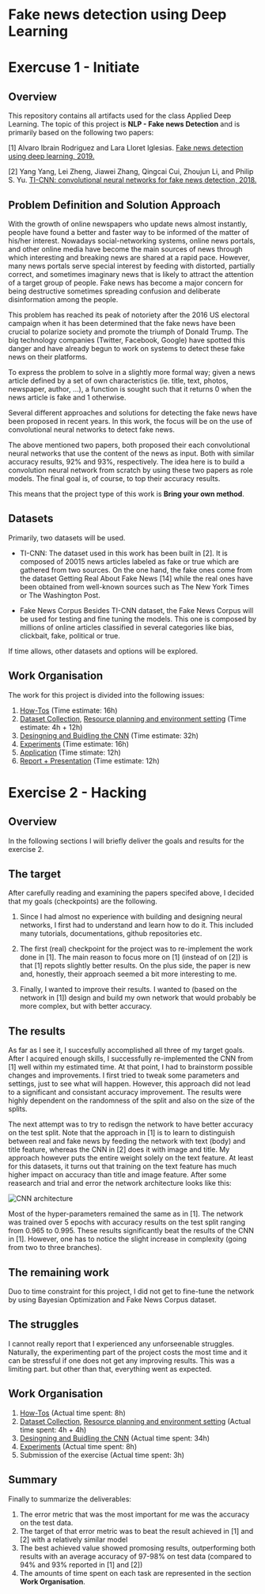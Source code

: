 # Fake news detection using Deep Learning

# Exercuse 1 - Initiate

## Overview
This repository contains all artifacts used for the class Applied Deep Learning. The topic of this project is **NLP - Fake news Detection** and is primarily based on the following two papers:

[1]  Alvaro Ibrain Rodriguez and Lara Lloret Iglesias. [Fake news detection using deep learning, 2019.](https://arxiv.org/abs/1910.03496)

[2]  Yang Yang, Lei Zheng, Jiawei Zhang, Qingcai Cui, Zhoujun Li, and Philip S. Yu. [TI-CNN: convolutional neural networks for fake news detection, 2018.](https://arxiv.org/abs/1806.00749)

## Problem Definition and Solution Approach
With the growth of online newspapers who update news almost instantly, people have found a better and faster way to be informed of the matter of his/her interest. Nowadays social-networking systems, online news portals, and other online media have become the main sources of news through which interesting and breaking news are shared at a rapid pace. However, many news portals serve special interest by feeding with distorted, partially correct, and sometimes imaginary news that is likely to attract the attention of a target group of people. Fake news has become a major concern for being destructive sometimes spreading confusion and deliberate disinformation among the people.

This problem has reached its peak of notoriety after the 2016 US electoral campaign when it has been determined that the fake news have been crucial to polarize society and promote the triumph of Donald Trump. The big technology companies (Twitter, Facebook, Google) have spotted this danger and have already begun to work on systems to detect these fake news on their platforms.

To express the problem to solve in a slightly more formal way; given a news article defined by a set of own characteristics (ie. title, text, photos, newspaper, author, ...), a function is sought such that it returns 0 when the news article is fake and 1 otherwise.

Several different approaches and solutions for detecting the fake news have been proposed in recent years. In this work, the focus will be on the use of convolutional neural networks to detect fake news. 

The above mentioned two papers, both proposed their each convolutional neural networks that use the content of the news as input. Both with similar accuracy results, 92% and 93%, respectively. The idea here is to build a convolution neural network from scratch by using these two papers as role models. The final goal is, of course, to top their accuracy results. 

This means that the project type of this work is **Bring your own method**.

## Datasets
Primarily, two datasets will be used.

* TI-CNN: 
The dataset used in this work has been built in [2]. It is composed of 20015 news articles labeled as fake or true which are gathered from two sources. On the one hand, the fake ones come from the dataset Getting Real About Fake News [14] while the real ones have been obtained from well-known sources such as The New York Times or The Washington Post.

* Fake News Corpus
Besides TI-CNN dataset, the Fake News Corpus will be used for testing and fine tuning the models. This one is
composed by millions of online articles classified in several categories like bias, clickbait, fake, political or true.

If time allows, other datasets and options will be explored.

## Work Organisation
The work for this project is divided into the following issues:
1. [How-Tos](https://github.com/acoj1993/fake-news-deeplearning/issues/1) (Time estimate: 16h)
2. [Dataset Collection](https://github.com/acoj1993/fake-news-deeplearning/issues/2), [Resource planning and environment setting](https://github.com/acoj1993/fake-news-deeplearning/issues/3) (Time estimate: 4h + 12h)
2. [Desingning and Buidling the CNN](https://github.com/acoj1993/fake-news-deeplearning/issues/4) (Time estimate: 32h) 
3. [Experiments](https://github.com/acoj1993/fake-news-deeplearning/issues/5) (Time estimate: 16h)
5. [Application](https://github.com/acoj1993/fake-news-deeplearning/issues/6) (Time stimate: 12h)
6. [Report + Presentation](https://github.com/acoj1993/fake-news-deeplearning/issues/7) (Time estimate: 12h)


# Exercise 2 - Hacking

## Overview
In the following sections I will briefly deliver the goals and results for the exercise 2.

## The target
After carefully reading and examining the papers specifed above, I decided that my goals (checkpoints) are the following.

1. Since I had almost no experience with building and designing neural networks, I first had to understand and learn how to do it. This included many tutorials, documentations, github repositories etc.  

2. The first (real) checkpoint for the project was to re-implement the work done in [1]. The main reason to focus more on [1] (instead of on [2]) is that [1] repots slightly better results. On the plus side, the paper is new and, honestly, their approach seemed a bit more interesting to me. 

3. Finally, I wanted to improve their results. I wanted to (based on the network in [1]) design and build my own network that would probably be more complex, but with better accuracy.

## The results
As far as I see it, I succesfully accomplished all three of my target goals. After I acquired enough skills, I successfully re-implemented the CNN from [1] well within my estimated time. At that point, I had to brainstorm possible changes and improvements. I first tried to tweak some parameters and settings, just to see what will happen. However, this approach did not lead to a significant and consistant accuracy improvement. The results were highly dependent on the randomness of the split and also on the size of the splits.

The next attempt was to try to redisgn the network to have better accuracy on the test split. Note that the approach in [1] is to learn to distinguish between real and fake news by feeding the network with text (body) and title feature, whereas the CNN in [2] does it with image and title. My approach however puts the entire weight solely on the text feature. At least for this datasets, it turns out that training on the text feature has much higher impact on accuracy than title and image feature. After some reasearch and trial and error the network architecture looks like this:

![CNN architecture](https://github.com/acoj1993/fake-news-deeplearning/blob/master/model_extended.h5.png)

Most of the hyper-parameters remained the same as in [1]. 
The network was trained over 5 epochs with accuracy results on the test split ranging from 0.965 to 0.995. These results significantly beat the results of the CNN in [1]. However, one has to notice the slight increase in complexity (going from two to three branches).

## The remaining work 
Duo to time constraint for this project, I did not get to fine-tune the network by using Bayesian Optimization and Fake News Corpus dataset.

## The struggles
I cannot really report that I experienced any unforseenable struggles. Naturally, the experimenting part of the project costs the most time and it can be stressful if one does not get any improving results. This was a limiting part. but other than that, everything went as expected.


## Work Organisation
1. [How-Tos](https://github.com/acoj1993/fake-news-deeplearning/issues/1) (Actual time spent: 8h)
2. [Dataset Collection](https://github.com/acoj1993/fake-news-deeplearning/issues/2), [Resource planning and environment setting](https://github.com/acoj1993/fake-news-deeplearning/issues/3) (Actual time spent: 4h + 4h)
2. [Desingning and Buidling the CNN](https://github.com/acoj1993/fake-news-deeplearning/issues/4) (Actual time spent: 34h) 
3. [Experiments](https://github.com/acoj1993/fake-news-deeplearning/issues/5) (Actual time spent: 8h)
4. Submission of the exercise (Actual time spent: 3h)

## Summary
Finally to summarize the deliverables:
1. The error metric that was the most important for me was the accuracy on the test data.
2. The target of that error metric was to beat the result achieved in [1] and [2] with a relatively similar model
3. The best achieved value showed promosing results, outperforming both results with an average accuracy of 97-98% on test data (compared to 94% and 93% reported in [1] and [2])
4. The amounts of time spent on each task are represented in the section **Work Organisation**.
